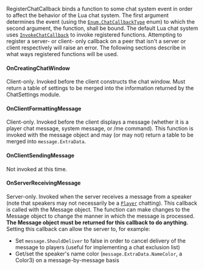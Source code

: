 RegisterChatCallback binds a function to some chat system event in order
to affect the behavior of the Lua chat system. The first argument
determines the event (using the [`Enum.ChatCallbackType`](https://create.roblox.com/docs/reference/engine/enums/ChatCallbackType) enum) to which the
second argument, the function, shall be bound. The default Lua chat system
uses [`InvokeChatCallback`](https://create.roblox.com/docs/reference/engine/classes/Chat#InvokeChatCallback) to invoke
registered functions. Attempting to register a server- or client- only
callback on a peer that isn't a server or client respectively will raise
an error. The following sections describe in what ways registered
functions will be used.
#### OnCreatingChatWindow

Client-only. Invoked before the client constructs the chat window. Must
return a table of settings to be merged into the information returned by
the ChatSettings module.
#### OnClientFormattingMessage

Client-only. Invoked before the client displays a message (whether it is a
player chat message, system message, or /me command). This function is
invoked with the message object and may (or may not) return a table to be
merged into `message.ExtraData`.
#### OnClientSendingMessage

Not invoked at this time.
#### OnServerReceivingMessage

Server-only. Invoked when the server receives a message from a speaker
(note that speakers may not necessarily be a [`Player`](https://create.roblox.com/docs/reference/engine/classes/Player) chatting).
This callback is called with the Message object. The function can make
changes to the Message object to change the manner in which the message is
processed. **The Message object must be returned for this callback to do
anything.** Setting this callback can allow the server to, for example:

- Set `message.ShouldDeliver` to false in order to cancel delivery of the
message to players (useful for implementing a chat exclusion list)
- Get/set the speaker's name color (`message.ExtraData.NameColor`, a
Color3) on a message-by-message basis